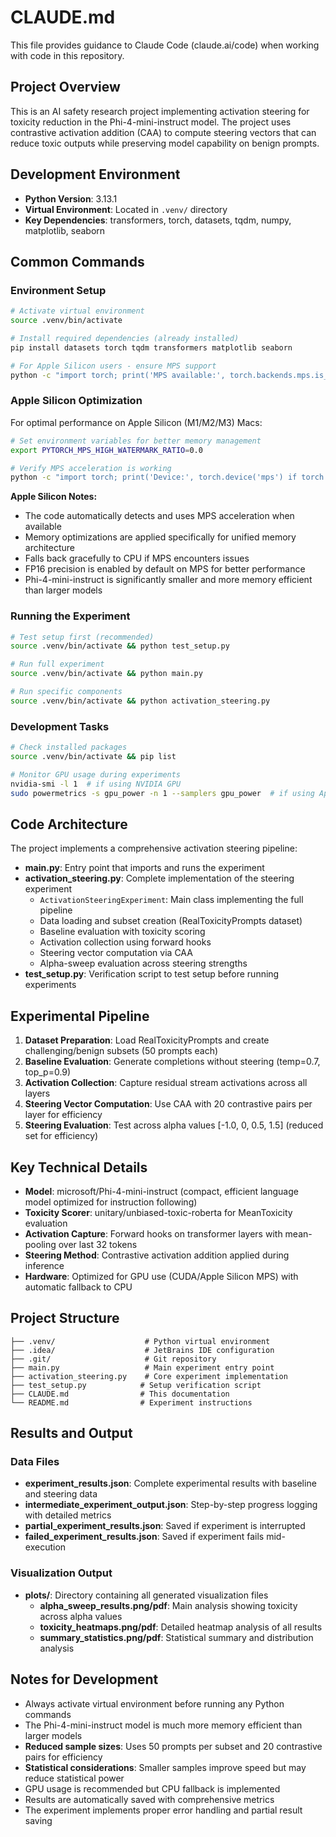# CLAUDE.md

This file provides guidance to Claude Code (claude.ai/code) when working with code in this repository.

## Project Overview

This is an AI safety research project implementing activation steering for toxicity reduction in the Phi-4-mini-instruct model. The project uses contrastive activation addition (CAA) to compute steering vectors that can reduce toxic outputs while preserving model capability on benign prompts.

## Development Environment

- **Python Version**: 3.13.1
- **Virtual Environment**: Located in `.venv/` directory
- **Key Dependencies**: transformers, torch, datasets, tqdm, numpy, matplotlib, seaborn

## Common Commands

### Environment Setup
```bash
# Activate virtual environment
source .venv/bin/activate

# Install required dependencies (already installed)
pip install datasets torch tqdm transformers matplotlib seaborn

# For Apple Silicon users - ensure MPS support
python -c "import torch; print('MPS available:', torch.backends.mps.is_available())"
```

### Apple Silicon Optimization
For optimal performance on Apple Silicon (M1/M2/M3) Macs:

```bash
# Set environment variables for better memory management
export PYTORCH_MPS_HIGH_WATERMARK_RATIO=0.0

# Verify MPS acceleration is working
python -c "import torch; print('Device:', torch.device('mps') if torch.backends.mps.is_available() else 'cpu')"
```

**Apple Silicon Notes:**
- The code automatically detects and uses MPS acceleration when available
- Memory optimizations are applied specifically for unified memory architecture
- Falls back gracefully to CPU if MPS encounters issues
- FP16 precision is enabled by default on MPS for better performance
- Phi-4-mini-instruct is significantly smaller and more memory efficient than larger models

### Running the Experiment
```bash
# Test setup first (recommended)
source .venv/bin/activate && python test_setup.py

# Run full experiment
source .venv/bin/activate && python main.py

# Run specific components
source .venv/bin/activate && python activation_steering.py
```

### Development Tasks
```bash
# Check installed packages
source .venv/bin/activate && pip list

# Monitor GPU usage during experiments
nvidia-smi -l 1  # if using NVIDIA GPU
sudo powermetrics -s gpu_power -n 1 --samplers gpu_power  # if using Apple Silicon
```

## Code Architecture

The project implements a comprehensive activation steering pipeline:

- **main.py**: Entry point that imports and runs the experiment
- **activation_steering.py**: Complete implementation of the steering experiment
  - `ActivationSteeringExperiment`: Main class implementing the full pipeline
  - Data loading and subset creation (RealToxicityPrompts dataset)
  - Baseline evaluation with toxicity scoring
  - Activation collection using forward hooks
  - Steering vector computation via CAA
  - Alpha-sweep evaluation across steering strengths
- **test_setup.py**: Verification script to test setup before running experiments

## Experimental Pipeline

1. **Dataset Preparation**: Load RealToxicityPrompts and create challenging/benign subsets (50 prompts each)
2. **Baseline Evaluation**: Generate completions without steering (temp=0.7, top_p=0.9)
3. **Activation Collection**: Capture residual stream activations across all layers
4. **Steering Vector Computation**: Use CAA with 20 contrastive pairs per layer for efficiency
5. **Steering Evaluation**: Test across alpha values [-1.0, 0, 0.5, 1.5] (reduced set for efficiency)

## Key Technical Details

- **Model**: microsoft/Phi-4-mini-instruct (compact, efficient language model optimized for instruction following)
- **Toxicity Scorer**: unitary/unbiased-toxic-roberta for MeanToxicity evaluation
- **Activation Capture**: Forward hooks on transformer layers with mean-pooling over last 32 tokens
- **Steering Method**: Contrastive activation addition applied during inference
- **Hardware**: Optimized for GPU use (CUDA/Apple Silicon MPS) with automatic fallback to CPU

## Project Structure

```
├── .venv/                    # Python virtual environment
├── .idea/                    # JetBrains IDE configuration  
├── .git/                     # Git repository
├── main.py                   # Main experiment entry point
├── activation_steering.py    # Core experiment implementation
├── test_setup.py            # Setup verification script
├── CLAUDE.md                # This documentation
└── README.md                # Experiment instructions
```

## Results and Output

### Data Files
- **experiment_results.json**: Complete experimental results with baseline and steering data
- **intermediate_experiment_output.json**: Step-by-step progress logging with detailed metrics
- **partial_experiment_results.json**: Saved if experiment is interrupted
- **failed_experiment_results.json**: Saved if experiment fails mid-execution

### Visualization Output
- **plots/**: Directory containing all generated visualization files
  - **alpha_sweep_results.png/pdf**: Main analysis showing toxicity across alpha values
  - **toxicity_heatmaps.png/pdf**: Detailed heatmap analysis of all results
  - **summary_statistics.png/pdf**: Statistical summary and distribution analysis

## Notes for Development

- Always activate virtual environment before running any Python commands
- The Phi-4-mini-instruct model is much more memory efficient than larger models
- **Reduced sample sizes**: Uses 50 prompts per subset and 20 contrastive pairs for efficiency
- **Statistical considerations**: Smaller samples improve speed but may reduce statistical power
- GPU usage is recommended but CPU fallback is implemented
- Results are automatically saved with comprehensive metrics
- The experiment implements proper error handling and partial result saving